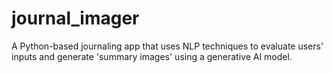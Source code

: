 # journal_imager
A Python-based journaling app that uses NLP techniques to evaluate users' inputs and generate 'summary images' using a generative AI model.
